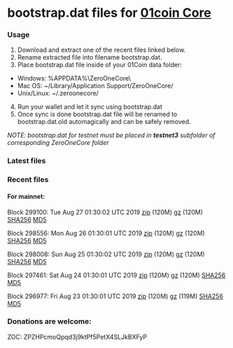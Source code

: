 # bootstrap.dat files for [01coin Core](https://01coin.io)

### Usage

1. Download and extract one of the recent files linked below.
2. Rename extracted file into filename bootstrap.dat.
3. Place bootstrap.dat file inside of your 01Coin data folder:
 - Windows: %APPDATA%\ZeroOneCore\
 - Mac OS: ~/Library/Application Support/ZeroOneCore/
 - Unix/Linux: ~/.zeroonecore/
4. Run your wallet and let it sync using bootstrap.dat
5. Once sync is done bootstrap.dat file will be renamed to bootstrap.dat.old automagically and can be safely removed.

_NOTE: bootstrap.dat for testnet must be placed in **testnet3** subfolder of corresponding ZeroOneCore folder_

### Latest files


### Recent files

#### For mainnet:


Block 299100: Tue Aug 27 01:30:02 UTC 2019 [zip](https://files.01coin.io/mainnet/2019-08-27/bootstrap.dat.zip) (120M) [gz](https://files.01coin.io/mainnet/2019-08-27/bootstrap.dat.tar.gz) (120M) [SHA256](https://files.01coin.io/mainnet/2019-08-27/sha256.txt) [MD5](https://files.01coin.io/mainnet/2019-08-27/md5.txt)

Block 298556: Mon Aug 26 01:30:01 UTC 2019 [zip](https://files.01coin.io/mainnet/2019-08-26/bootstrap.dat.zip) (120M) [gz](https://files.01coin.io/mainnet/2019-08-26/bootstrap.dat.tar.gz) (120M) [SHA256](https://files.01coin.io/mainnet/2019-08-26/sha256.txt) [MD5](https://files.01coin.io/mainnet/2019-08-26/md5.txt)

Block 298008: Sun Aug 25 01:30:02 UTC 2019 [zip](https://files.01coin.io/mainnet/2019-08-25/bootstrap.dat.zip) (120M) [gz](https://files.01coin.io/mainnet/2019-08-25/bootstrap.dat.tar.gz) (120M) [SHA256](https://files.01coin.io/mainnet/2019-08-25/sha256.txt) [MD5](https://files.01coin.io/mainnet/2019-08-25/md5.txt)

Block 297461: Sat Aug 24 01:30:01 UTC 2019 [zip](https://files.01coin.io/mainnet/2019-08-24/bootstrap.dat.zip) (120M) [gz](https://files.01coin.io/mainnet/2019-08-24/bootstrap.dat.tar.gz) (120M) [SHA256](https://files.01coin.io/mainnet/2019-08-24/sha256.txt) [MD5](https://files.01coin.io/mainnet/2019-08-24/md5.txt)

Block 296977: Fri Aug 23 01:30:01 UTC 2019 [zip](https://files.01coin.io/mainnet/2019-08-23/bootstrap.dat.zip) (120M) [gz](https://files.01coin.io/mainnet/2019-08-23/bootstrap.dat.tar.gz) (119M) [SHA256](https://files.01coin.io/mainnet/2019-08-23/sha256.txt) [MD5](https://files.01coin.io/mainnet/2019-08-23/md5.txt)


### Donations are welcome:

ZOC: ZPZHPcmoQpqd3j9ktPf5PetX4SLJkBXFyP

